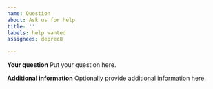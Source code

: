 ```yaml
---
name: Question
about: Ask us for help
title: ''
labels: help wanted
assignees: deprec8

---
```


**Your question**
Put your question here.

**Additional information**
Optionally provide additional information here.
